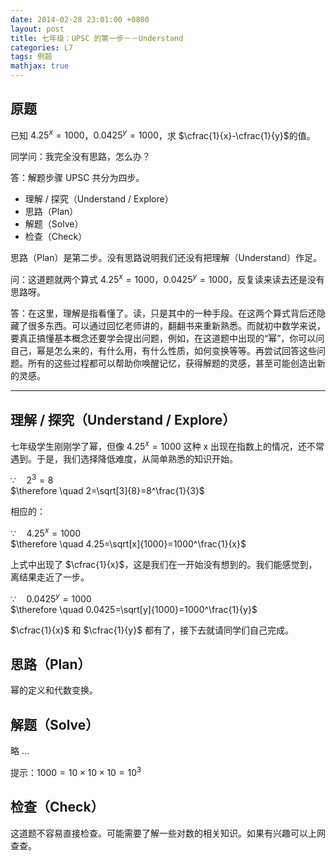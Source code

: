 ```yaml
---
date: 2014-02-28 23:01:00 +0800
layout: post
title: 七年级：UPSC 的第一步－－Understand
categories: L7
tags: 例题
mathjax: true
---
```


## 原题

已知 $4.25^x=1000$，$0.0425^y=1000$，求 $\cfrac{1}{x}-\cfrac{1}{y}$的值。

同学问：我完全没有思路，怎么办？

答：解题步骤 UPSC 共分为四步。

* 理解 / 探究（Understand / Explore）
* 思路（Plan）
* 解题（Solve）
* 检查（Check）
 
思路（Plan）是第二步。没有思路说明我们还没有把理解（Understand）作足。

问：这道题就两个算式 $4.25^x=1000$，$0.0425^y=1000$，反复读来读去还是没有思路呀。

答：在这里，理解是指看懂了。读，只是其中的一种手段。在这两个算式背后还隐藏了很多东西。可以通过回忆老师讲的，翻翻书来重新熟悉。而就初中数学来说，要真正搞懂基本概念还要学会提出问题，例如，在这道题中出现的“幂”，你可以问自己，幂是怎么来的，有什么用，有什么性质，如何变换等等。再尝试回答这些问题。所有的这些过程都可以帮助你唤醒记忆，获得解题的灵感，甚至可能创造出新的灵感。

----

## 理解 / 探究（Understand / Explore）

七年级学生刚刚学了幂，但像 $4.25^x=1000$ 这种 x 出现在指数上的情况，还不常遇到。于是，我们选择降低难度，从简单熟悉的知识开始。

$\because \quad 2^3=8$  
$\therefore \quad 2=\sqrt[3]{8}=8^\frac{1}{3}$

相应的：

$\because \quad 4.25^x=1000$  
$\therefore \quad 4.25=\sqrt[x]{1000}=1000^\frac{1}{x}$

上式中出现了 $\cfrac{1}{x}$，这是我们在一开始没有想到的。我们能感觉到，离结果走近了一步。

$\because \quad 0.0425^y=1000$  
$\therefore \quad 0.0425=\sqrt[y]{1000}=1000^\frac{1}{y}$

$\cfrac{1}{x}$ 和 $\cfrac{1}{y}$ 都有了，接下去就请同学们自己完成。

## 思路（Plan）

幂的定义和代数变换。

## 解题（Solve）

略 ...

提示：$1000=10\times 10\times 10=10^3$

## 检查（Check）

这道题不容易直接检查。可能需要了解一些对数的相关知识。如果有兴趣可以上网查查。
